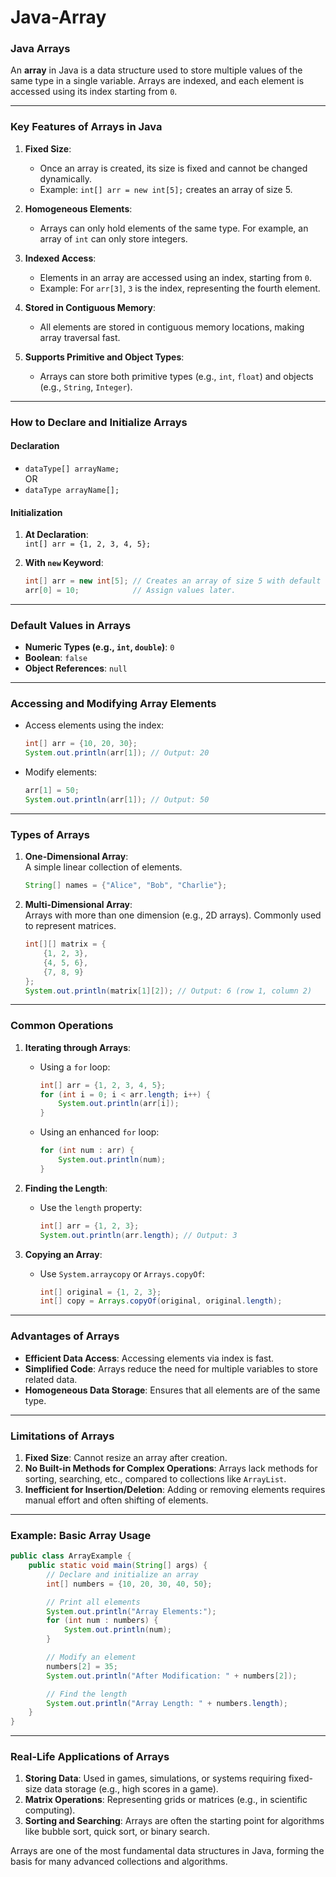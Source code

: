 # Java-Array
### **Java Arrays**

An **array** in Java is a data structure used to store multiple values of the same type in a single variable. Arrays are indexed, and each element is accessed using its index starting from `0`.

---

### **Key Features of Arrays in Java**

1. **Fixed Size**:  
   - Once an array is created, its size is fixed and cannot be changed dynamically. 
   - Example: `int[] arr = new int[5];` creates an array of size 5.

2. **Homogeneous Elements**:  
   - Arrays can only hold elements of the same type. For example, an array of `int` can only store integers.

3. **Indexed Access**:  
   - Elements in an array are accessed using an index, starting from `0`.
   - Example: For `arr[3]`, `3` is the index, representing the fourth element.

4. **Stored in Contiguous Memory**:  
   - All elements are stored in contiguous memory locations, making array traversal fast.

5. **Supports Primitive and Object Types**:  
   - Arrays can store both primitive types (e.g., `int`, `float`) and objects (e.g., `String`, `Integer`).

---

### **How to Declare and Initialize Arrays**

#### **Declaration**
- `dataType[] arrayName;`  
  OR  
- `dataType arrayName[];`  

#### **Initialization**
1. **At Declaration**:  
   `int[] arr = {1, 2, 3, 4, 5};`
   
2. **With `new` Keyword**:  
   ```java
   int[] arr = new int[5]; // Creates an array of size 5 with default values (0 for int).
   arr[0] = 10;            // Assign values later.
   ```

---

### **Default Values in Arrays**
- **Numeric Types (e.g., `int`, `double`)**: `0`
- **Boolean**: `false`
- **Object References**: `null`

---

### **Accessing and Modifying Array Elements**
- Access elements using the index:
  ```java
  int[] arr = {10, 20, 30};
  System.out.println(arr[1]); // Output: 20
  ```
- Modify elements:
  ```java
  arr[1] = 50;
  System.out.println(arr[1]); // Output: 50
  ```

---

### **Types of Arrays**
1. **One-Dimensional Array**:  
   A simple linear collection of elements.
   ```java
   String[] names = {"Alice", "Bob", "Charlie"};
   ```

2. **Multi-Dimensional Array**:  
   Arrays with more than one dimension (e.g., 2D arrays). Commonly used to represent matrices.
   ```java
   int[][] matrix = {
       {1, 2, 3},
       {4, 5, 6},
       {7, 8, 9}
   };
   System.out.println(matrix[1][2]); // Output: 6 (row 1, column 2)
   ```

---

### **Common Operations**
1. **Iterating through Arrays**:
   - Using a `for` loop:
     ```java
     int[] arr = {1, 2, 3, 4, 5};
     for (int i = 0; i < arr.length; i++) {
         System.out.println(arr[i]);
     }
     ```
   - Using an enhanced `for` loop:
     ```java
     for (int num : arr) {
         System.out.println(num);
     }
     ```

2. **Finding the Length**:
   - Use the `length` property:
     ```java
     int[] arr = {1, 2, 3};
     System.out.println(arr.length); // Output: 3
     ```

3. **Copying an Array**:
   - Use `System.arraycopy` or `Arrays.copyOf`:
     ```java
     int[] original = {1, 2, 3};
     int[] copy = Arrays.copyOf(original, original.length);
     ```

---

### **Advantages of Arrays**
- **Efficient Data Access**: Accessing elements via index is fast.
- **Simplified Code**: Arrays reduce the need for multiple variables to store related data.
- **Homogeneous Data Storage**: Ensures that all elements are of the same type.

---

### **Limitations of Arrays**
1. **Fixed Size**: Cannot resize an array after creation.
2. **No Built-in Methods for Complex Operations**: Arrays lack methods for sorting, searching, etc., compared to collections like `ArrayList`.
3. **Inefficient for Insertion/Deletion**: Adding or removing elements requires manual effort and often shifting of elements.

---

### **Example: Basic Array Usage**
```java
public class ArrayExample {
    public static void main(String[] args) {
        // Declare and initialize an array
        int[] numbers = {10, 20, 30, 40, 50};

        // Print all elements
        System.out.println("Array Elements:");
        for (int num : numbers) {
            System.out.println(num);
        }

        // Modify an element
        numbers[2] = 35;
        System.out.println("After Modification: " + numbers[2]);

        // Find the length
        System.out.println("Array Length: " + numbers.length);
    }
}
```

---

### **Real-Life Applications of Arrays**
1. **Storing Data**: Used in games, simulations, or systems requiring fixed-size data storage (e.g., high scores in a game).
2. **Matrix Operations**: Representing grids or matrices (e.g., in scientific computing).
3. **Sorting and Searching**: Arrays are often the starting point for algorithms like bubble sort, quick sort, or binary search.

Arrays are one of the most fundamental data structures in Java, forming the basis for many advanced collections and algorithms.
